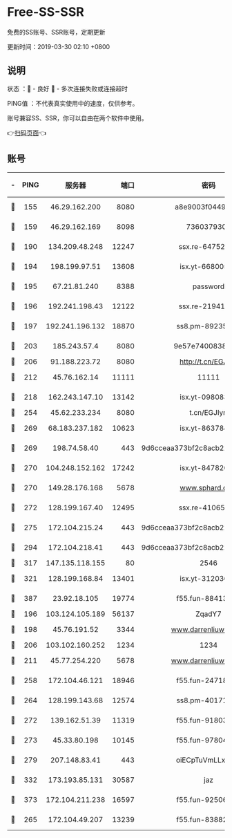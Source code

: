 # Free-SS-SSR

免费的SS账号、SSR账号，定期更新

更新时间：2019-03-30 02:10 +0800

## 说明

状态     ：🙂 - 良好 🙁 - 多次连接失败或连接超时

PING值   ：不代表真实使用中的速度，仅供参考。

账号兼容SS、SSR，你可以自由在两个软件中使用。

👉[扫码页面](https://liesauer.github.io/Free-SS-SSR/)👈

## 账号

|-|PING|服务器|端口|密码|加密方式|区域|
|:----:|:----:|:-----:|-----:|:----:|:----:|:----:|
|🙂|155|46.29.162.200|8080|a8e9003f0449cea5|chacha20-ietf|RU|
|🙂|159|46.29.162.169|8098|7360379305|aes-256-cfb||
|🙂|190|134.209.48.248|12247|ssx.re-64752924|aes-256-cfb|US|
|🙂|194|198.199.97.51|13608|isx.yt-66800500|aes-256-cfb|US|
|🙂|195|67.21.81.240|8388|password|aes-256-cfb|US|
|🙂|196|192.241.198.43|12122|ssx.re-21941720|aes-256-cfb|US|
|🙂|197|192.241.196.132|18870|ss8.pm-89235292|aes-256-cfb|US|
|🙂|203|185.243.57.4|8080|9e57e7400838a01e|chacha20-ietf|US|
|🙂|206|91.188.223.72|8080|http://t.cn/EGJIyrl|rc4-md5|RU|
|🙂|212|45.76.162.14|11111|11111|aes-256-cfb|SG|
|🙂|218|162.243.147.10|13142|isx.yt-09808373|aes-256-cfb|US|
|🙂|254|45.62.233.234|8080|t.cn/EGJIyrl|rc4-md5|CA|
|🙂|269|68.183.237.182|10623|isx.yt-86378455|aes-256-cfb|SG|
|🙂|269|198.74.58.40|443|9d6cceaa373bf2c8acb22e60b6a58be6|aes-256-cfb|US|
|🙂|270|104.248.152.162|17242|isx.yt-84782037|aes-256-cfb|SG|
|🙂|270|149.28.176.168|5678|www.sphard.com|aes-256-cfb|AU|
|🙂|272|128.199.167.40|12495|ssx.re-41065683|aes-256-cfb|SG|
|🙂|275|172.104.215.24|443|9d6cceaa373bf2c8acb22e60b6a58be6|aes-256-cfb|US|
|🙂|294|172.104.218.41|443|9d6cceaa373bf2c8acb22e60b6a58be6|aes-256-cfb|US|
|🙂|317|147.135.118.155|80|2546|chacha20|US|
|🙂|321|128.199.168.84|13401|isx.yt-31203634|aes-256-cfb|SG|
|🙂|387|23.92.18.105|19774|f55.fun-88413753|aes-256-cfb|US|
|🙂|196|103.124.105.189|56137|ZqadY7|chacha20|US|
|🙂|198|45.76.191.52|3344|www.darrenliuwei.com|aes-256-cfb|JP|
|🙂|206|103.102.160.252|1234|1234|rc4-md5|JP|
|🙂|211|45.77.254.220|5678|www.darrenliuwei.com|aes-256-cfb|SG|
|🙂|258|172.104.46.121|18946|f55.fun-24718503|aes-256-cfb|SG|
|🙂|264|128.199.143.68|12574|ss8.pm-40171422|aes-256-cfb|SG|
|🙂|272|139.162.51.39|11319|f55.fun-91803010|aes-256-cfb|SG|
|🙂|273|45.33.80.198|10145|f55.fun-97804502|aes-256-cfb|US|
|🙂|279|207.148.83.41|443|oiECpTuVmLLxk4Ts|aes-256-cfb|AU|
|🙂|332|173.193.85.131|30587|jaz|aes-256-cfb|US|
|🙂|373|172.104.211.238|16597|f55.fun-92506432|aes-256-cfb|US|
|🙁|265|172.104.49.207|13239|f55.fun-83882442|aes-256-cfb|SG|
